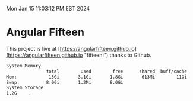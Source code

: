 Mon Jan 15 11:03:12 PM EST 2024

# Angular Fifteen


This project is live at [https://angularfifteen.github.io](https://angularfifteen.github.io "fifteen!") thanks to Github.

```bash
System Memory
               total        used        free      shared  buff/cache   available
Mem:            15Gi       3.1Gi       1.8Gi       613Mi        11Gi        12Gi
Swap:          8.0Gi       1.2Mi       8.0Gi
System Storage
1.2G	.
